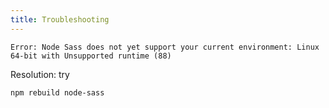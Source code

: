 ```yaml
---
title: Troubleshooting
---
```

`Error: Node Sass does not yet support your current environment:
Linux 64-bit with Unsupported runtime (88)`

Resolution: try
```sh
npm rebuild node-sass
```